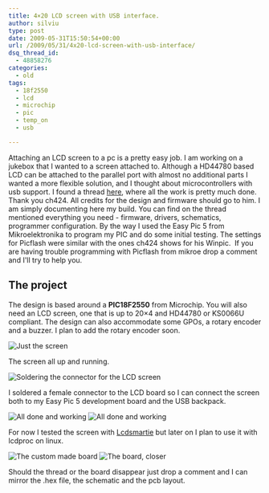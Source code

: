 ```yaml
---
title: 4×20 LCD screen with USB interface.
author: silviu
type: post
date: 2009-05-31T15:50:54+00:00
url: /2009/05/31/4x20-lcd-screen-with-usb-interface/
dsq_thread_id:
  - 48858276
categories:
  - old
tags:
  - 18f2550
  - lcd
  - microchip
  - pic
  - temp_on
  - usb

---
```

Attaching an LCD screen to a pc is a pretty easy job. I am working on a jukebox that I wanted to a screen attached to. Although a HD44780 based LCD can be attached to the parallel port with almost no additional parts I wanted a more flexible solution, and I thought about microcontrollers with usb support. I found a thread <a href="http://forums.bit-tech.net/showthread.php?t=115461" target="_blank" rel="noopener">here</a>, where all the work is pretty much done. Thank you ch424. All credits for the design and firmware should go to him. I am simply documenting here my build. You can find on the thread mentioned everything you need - firmware, drivers, schematics, programmer configuration. By the way I used the Easy Pic 5 from Mikroelektronika to program my PIC and do some initial testing. The settings for Picflash were similar with the ones ch424 shows for his Winpic.  If you are having trouble programming with Picflash from mikroe drop a comment and I'll try to help you.

## The project

The design is based around a **PIC18F2550** from Microchip. You will also need an LCD screen, one that is up to 20&#215;4 and HD44780 or KS0066U compliant. The design can also accommodate some GPOs, a rotary encoder and a buzzer. I plan to add the rotary encoder soon.

![Just the screen](/blog/images/2009/img_7769_cnv.jpg)

The screen all up and running.

![Soldering the connector for the LCD screen](/blog/images/2009/img_7767_cnv.jpg)

I soldered a female connector to the LCD board so I can connect the screen both to my Easy Pic 5 development board and the USB backpack.

![All done and working](/blog/images/2009/img_7775_cnv.jpg)
![All done and working](/blog/images/2009/img_7777_cnv.jpg)

For now I tested the screen with [Lcdsmartie][1] but later on I plan to use it with lcdproc on linux.

![The custom made board](/blog/images/2009/img_7779_cnv.jpg)
![The board, closer](/blog/images/2009/img_7785_cnv.jpg)

Should the thread or the board disappear just drop a comment and I can mirror the .hex file, the schematic and the pcb layout.

 [1]: http://lcdsmartie.sourceforge.net/
